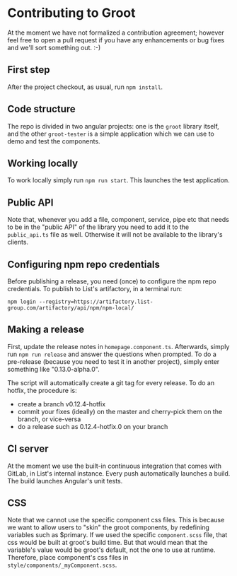 # Contributing to Groot

At the moment we have not formalized a contribution agreement; however feel free to open a
pull request if you have any enhancements or bug fixes and we'll sort something out. :-)


## First step

After the project checkout, as usual, run `npm install`.

## Code structure

The repo is divided in two angular projects: one is the `groot` library 
itself, and the other `groot-tester` is a simple application which we
can use to demo and test the components. 

## Working locally

To work locally simply run `npm run start`. This launches the test application. 

## Public API

Note that, whenever you add a file, component, service, pipe etc that needs to be
in the "public API" of the library you need to add it to the `public_api.ts` file
as well. Otherwise it will not be available to the library's clients.

## Configuring npm repo credentials

Before publishing a release, you need (once) to configure the npm repo credentials. 
To publish to List's artifactory, in a terminal run:

```
npm login --registry=https://artifactory.list-group.com/artifactory/api/npm/npm-local/
```

## Making a release

First, update the release notes in `homepage.component.ts`. Afterwards, simply run `npm run release`
and answer the questions when prompted. To do a pre-release (because you need to test it in another
project), simply enter something like "0.13.0-alpha.0".

The script will automatically create a git tag for every release. To do an hotfix, the procedure is:

- create a branch v0.12.4-hotfix
- commit your fixes (ideally) on the master and cherry-pick them on the branch, or vice-versa
- do a release such as 0.12.4-hotfix.0 on your branch

## CI server

At the moment we use the built-in continuous integration that comes with GitLab, in List's internal instance.
Every push automatically launches a build. The build launches Angular's unit tests.

## CSS

Note that we cannot use the specific component css files. This is because we want 
to allow users to "skin" the groot components, by redefining variables such as $primary.
If we used the specific `component.scss` file, that css would be built at groot's build
time. But that would mean that the variable's value would be groot's default, not the
one to use at runtime.
Therefore, place component's css files in `style/components/_myComponent.scss`.
